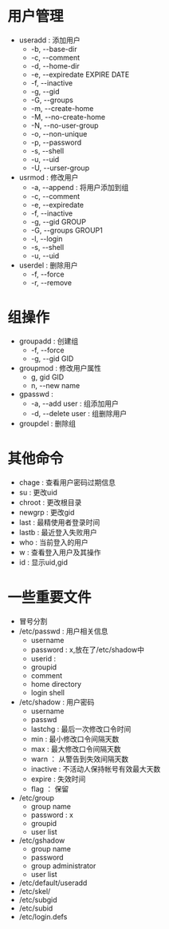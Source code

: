 # 用户管理
- useradd : 添加用户
    - -b, --base-dir
    - -c, --comment
    - -d, --home-dir
    - -e, --expiredate EXPIRE DATE
    - -f, --inactive
    - -g, --gid
    - -G, --groups
    - -m, --create-home
    - -M, --no-create-home
    - -N, --no-user-group
    - -o, --non-unique
    - -p, --password
    - -s, --shell
    - -u, --uid
    - -U, --urser-group
- usrmod : 修改用户
    - -a, --append : 将用户添加到组
    - -c, --comment
    - -e, --expiredate
    - -f, --inactive
    - -g, --gid GROUP
    - -G, --groups GROUP1
    - -l, --login
    - -s, --shell
    - -u, --uid 
- userdel : 删除用户
    - -f, --force
    - -r, --remove
# 组操作
- groupadd : 创建组
    - -f, --force
    - -g, --gid GID
- groupmod : 修改用户属性
    - g, gid GID
    - n, --new name
- gpasswd : 
    - -a, --add user : 组添加用户
    - -d, --delete user : 组删除用户
- groupdel : 删除组
# 其他命令
- chage : 查看用户密码过期信息
- su : 更改uid
- chroot : 更改根目录
- newgrp : 更改gid
- last : 最精使用者登录时间
- lastb : 最近登入失败用户
- who : 当前登入的用户
- w : 查看登入用户及其操作
- id : 显示uid,gid
# 一些重要文件
- 冒号分割
- /etc/passwd : 用户相关信息
    - username
    - password : x,放在了/etc/shadow中
    - userid : 
    - groupid
    - comment
    - home directory
    - login shell
- /etc/shadow : 用户密码
    - username
    - passwd
    - lastchg : 最后一次修改口令时间
    - min : 最小修改口令间隔天数
    - max : 最大修改口令间隔天数
    - warn ： 从警告到失效间隔天数
    - inactive : 不活动人保持帐号有效最大天数
    - expire : 失效时间
    - flag ： 保留
- /etc/group
    - group name
    - password : x
    - groupid
    - user list
- /etc/gshadow
    - group name
    - password
    - group administrator
    - user list
- /etc/default/useradd
- /etc/skel/
- /etc/subgid
- /etc/subid
- /etc/login.defs